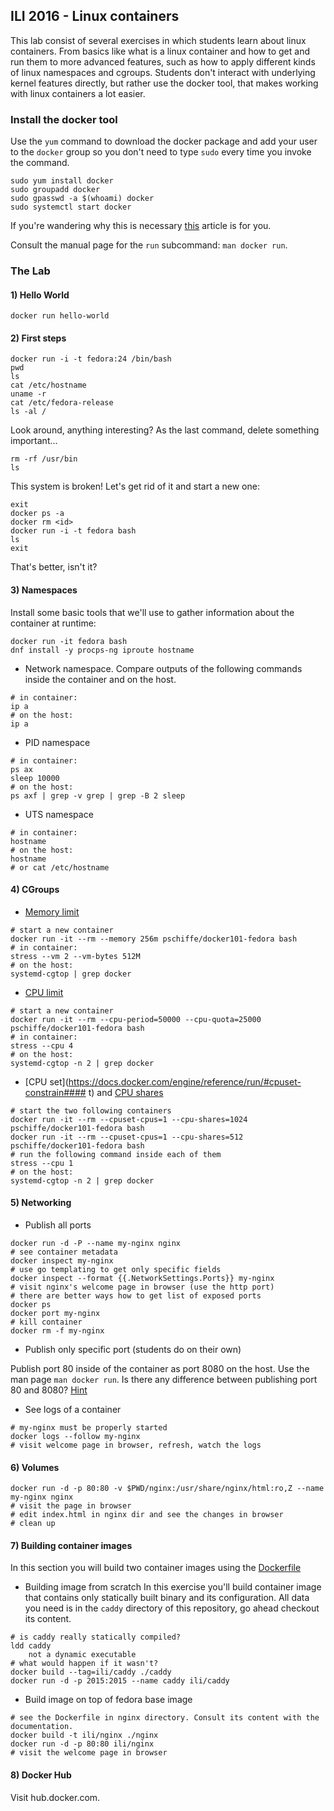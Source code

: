 ## ILI 2016 - Linux containers
This lab consist of several exercises in which students learn about linux containers. From basics like what is a linux container and how to get and run them to more advanced features, such as how to apply different kinds of linux namespaces and cgroups. Students don't interact with underlying kernel features directly, but rather use the docker tool, that makes working with linux containers a lot easier.

### Install the docker tool
Use the `yum` command to download the docker package and add your user to the `docker` group so you don't need to type `sudo` every time you invoke the command.
```
sudo yum install docker
sudo groupadd docker
sudo gpasswd -a $(whoami) docker
sudo systemctl start docker
```
If you're wandering why this is necessary [this](http://www.projectatomic.io/blog/2015/08/why-we-dont-let-non-root-users-run-docker-in-centos-fedora-or-rhel/) article is for you.

Consult the manual page for the `run` subcommand: `man docker run`.

### The Lab
#### 1) Hello World
```
docker run hello-world
```
#### 2) First steps
```
docker run -i -t fedora:24 /bin/bash
pwd
ls
cat /etc/hostname
uname -r
cat /etc/fedora-release
ls -al /
```
Look around, anything interesting?
As the last command, delete something important...
```
rm -rf /usr/bin
ls
```
This system is broken! Let's get rid of it and start a new one:
```
exit
docker ps -a
docker rm <id>
docker run -i -t fedora bash
ls
exit
```
That's better, isn't it?

#### 3) Namespaces
Install some basic tools that we'll use to gather information about the container at runtime:
```
docker run -it fedora bash
dnf install -y procps-ng iproute hostname
```
* Network namespace. Compare outputs of the following commands inside the container and on the host.
```
# in container:
ip a
# on the host:
ip a
```
* PID namespace
```
# in container:
ps ax
sleep 10000
# on the host:
ps axf | grep -v grep | grep -B 2 sleep
```
* UTS namespace
```
# in container:
hostname
# on the host:
hostname
# or cat /etc/hostname
```

#### 4) CGroups
* [Memory limit](https://docs.docker.com/engine/reference/run/#/user-memory-constraints)
```
# start a new container
docker run -it --rm --memory 256m pschiffe/docker101-fedora bash
# in container:
stress --vm 2 --vm-bytes 512M
# on the host:
systemd-cgtop | grep docker
```
* [CPU limit](https://docs.docker.com/engine/reference/run/#/cpu-period-constraint)
```
# start a new container
docker run -it --rm --cpu-period=50000 --cpu-quota=25000 pschiffe/docker101-fedora bash
# in container:
stress --cpu 4
# on the host:
systemd-cgtop -n 2 | grep docker
```
* [CPU set](https://docs.docker.com/engine/reference/run/#cpuset-constrain#### t) and [CPU shares](https://docs.docker.com/engine/reference/run/#cpu-share-constraint)
```
# start the two following containers
docker run -it --rm --cpuset-cpus=1 --cpu-shares=1024 pschiffe/docker101-fedora bash
docker run -it --rm --cpuset-cpus=1 --cpu-shares=512 pschiffe/docker101-fedora bash
# run the following command inside each of them
stress --cpu 1
# on the host:
systemd-cgtop -n 2 | grep docker
```
#### 5) Networking
* Publish all ports
```
docker run -d -P --name my-nginx nginx
# see container metadata
docker inspect my-nginx
# use go templating to get only specific fields
docker inspect --format {{.NetworkSettings.Ports}} my-nginx
# visit nginx's welcome page in browser (use the http port)
# there are better ways how to get list of exposed ports
docker ps
docker port my-nginx
# kill container
docker rm -f my-nginx
```
* Publish only specific port (students do on their own)

Publish port 80 inside of the container as port 8080 on the host. Use the man page `man docker run`.
Is there any difference between publishing port 80 and 8080? [Hint](https://www.w3.org/Daemon/User/Installation/PrivilegedPorts.html)
* See logs of a container
```
# my-nginx must be properly started
docker logs --follow my-nginx
# visit welcome page in browser, refresh, watch the logs
```
#### 6) Volumes
```
docker run -d -p 80:80 -v $PWD/nginx:/usr/share/nginx/html:ro,Z --name my-nginx nginx
# visit the page in browser
# edit index.html in nginx dir and see the changes in browser
# clean up
```
#### 7) Building container images
In this section you will build two container images using the [Dockerfile](https://docs.docker.com/engine/reference/builder/)
* Building image from scratch
In this exercise you'll build container image that contains only statically built binary and its configuration. All data you need is in the `caddy` directory of this repository, go ahead checkout its content.
```
# is caddy really statically compiled?
ldd caddy
	not a dynamic executable
# what would happen if it wasn't?
docker build --tag=ili/caddy ./caddy
docker run -d -p 2015:2015 --name caddy ili/caddy
```
* Build image on top of fedora base image
```
# see the Dockerfile in nginx directory. Consult its content with the documentation.
docker build -t ili/nginx ./nginx
docker run -d -p 80:80 ili/nginx
# visit the welcome page in browser
```
#### 8) Docker Hub
Visit hub.docker.com.
